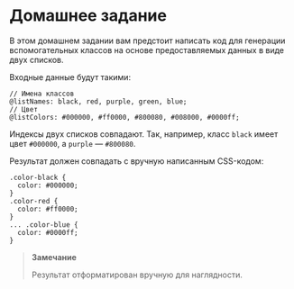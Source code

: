 # Домашнее задание

В этом домашнем задании вам предстоит написать код для генерации вспомогательных классов на основе предоставляемых данных в виде двух списков.

Входные данные будут такими:

```less
// Имена классов
@listNames: black, red, purple, green, blue;
// Цвет
@listColors: #000000, #ff0000, #800080, #008000, #0000ff;
```

Индексы двух списков совпадают. Так, например, класс `black` имеет цвет `#000000`, а `purple` — `#800080`.

Результат должен совпадать с вручную написанным CSS-кодом:

```less
.color-black {
  color: #000000;
}
.color-red {
  color: #ff0000;
}
... .color-blue {
  color: #0000ff;
}
```

> **Замечание**
>
> Результат отформатирован вручную для наглядности.
